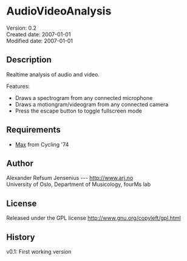 # AudioVideoAnalysis 

Version: 	   0.2  
Created date:  2007-01-01  
Modified date: 2007-01-01    


## Description

Realtime analysis of audio and video. 

Features:

- Draws a spectrogram from any connected microphone
- Draws a motiongram/videogram from any connected camera
- Press the escape button to toggle fullscreen mode


## Requirements

- [Max](cycling74.com/products/maxmspjitter/) from Cycling '74


## Author ##

Alexander Refsum Jensenius --- http://www.arj.no  
University of Oslo, Department of Musicology, fourMs lab


## License

Released under the GPL license
http://www.gnu.org/copyleft/gpl.html



## History

v0.1: First working version